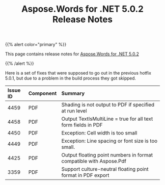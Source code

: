 ﻿---
title: Aspose.Words for .NET 5.0.2 Release Notes
description: "Aspose.Words for .NET 5.0.2 Release Notes – learn about the latest updates and fixes."
type: docs
weight: 70
url: /net/aspose-words-for-net-5-0-2-release-notes/
---

{{% alert color="primary" %}} 

This page contains release notes for [Aspose.Words for .NET 5.0.2](https://downloads.aspose.com/words/net/new-releases/aspose.words-for-.net-5.0.2/)

{{% /alert %}} 

Here is a set of fixes that were supposed to go out in the previous hotfix 5.0.1, but due to a problem in the build process they got skipped.

|Issue ID |Component |Summary |
| :- | :- | :- |
|4459 |PDF |Shading is not output to PDF if specified at run level |
|4458 |PDF |Output TextIsMultiLine = true for all text form fields in PDF |
|4450 |PDF |Exception: Cell width is too small |
|4449 |PDF |Exception: Line spacing or font size is too small. |
|4425 |PDF |Output floating point numbers in format compatible with Aspose.Pdf |
|3359 |PDF |Support culture-neutral floating point format in PDF export |

